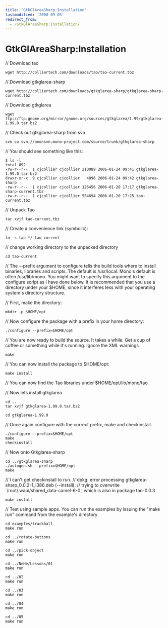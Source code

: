 ```yaml
---
title: "GtkGlAreaSharp:Installation"
lastmodified: '2008-09-03'
redirect_from:
  - /GtkGlAreaSharp:Installation/
---
```


GtkGlAreaSharp:Installation
===========================

// Download tao

    wget http://colliertech.com/downloads/tao/tao-current.tbz

// Download gtkglarea-sharp

    wget http://colliertech.com/downloads/gtkglarea-sharp/gtkglarea-sharp-current.tbz

// Download gtkglarea

    wget ftp://ftp.gnome.org/mirror/gnome.org/sources/gtkglarea/1.99/gtkglarea-1.99.0.tar.bz2

// Check out gtkglarea-sharp from svn

    svn co svn://anonsvn.mono-project.com/source/trunk/gtkglarea-sharp

// You should see something like this:

    $ ls -l
    total 892
    -rw-r--r--  1 cjcollier cjcollier 210089 2006-01-24 09:41 gtkglarea-1.99.0.tar.bz2
    drwxr-xr-x  9 cjcollier cjcollier   4096 2006-01-24 09:42 gtkglarea-sharp
    -rw-r--r--  1 cjcollier cjcollier 126456 2006-01-20 17:17 gtkglarea-sharp-current.tbz
    -rw-r--r--  1 cjcollier cjcollier 554694 2006-01-20 17:25 tao-current.tbz

// Unpack Tao

    tar xvjf tao-current.tbz

// Create a convenience link (symbolic):

    ln -s tao-*/ tao-current

// change working directory to the unpacked directory

    cd tao-current

// The --prefix argument to configure tells the build tools where to install binaries, libraries and scripts. The default is /usr/local. Mono's default is often /usr/lib/mono. You might want to specify this argument to the configure script as I have done below. It is recommended that you use a directory under your \$HOME, since it interferes less with your operating system's directory structure.

// First, make the directory:

    mkdir -p $HOME/opt

// Now configure the package with a prefix in your home directory:

    ./configure --prefix=$HOME/opt

// You are now ready to build the source. It takes a while. Get a cup of coffee or something while it's running. Ignore the XML warnings

    make

// You can now install the package to \$HOME/opt:

    make install

// You can now find the Tao libraries under \$HOME/opt/lib/mono/tao

// Now lets install gtkglarea

    cd ..
    tar xvjf gtkglarea-1.99.0.tar.bz2

    cd gtkglarea-1.99.0

// Once again configure with the correct prefix, make and checkinstall.

    ./configure --prefix=$HOME/opt
    make
    checkinstall

// Now onto Gtkglarea-sharp

    cd ../gtkglarea-sharp
    ./autogen.sh --prefix=$HOME/opt
    make

// I can't get checkinstall to run. // dpkg: error processing gtkglarea-sharp_0.0.2-1_i386.deb (--install): // trying to overwrite \`/root/.wapi/shared_data-camel-6-0', which is also in package tao-0.0.3

    make install

// Test using sample apps. You can run the examples by issuing the "make run" command from the example's directory

    cd examples/trackball
    make run

    cd ../rotate-buttons
    make run

    cd ../pick-object
    make run

    cd ../NeHe/Lessons/01
    make run

    cd ../02
    make run

    cd ../03
    make run

    cd ../04
    make run

    cd ../05
    make run

